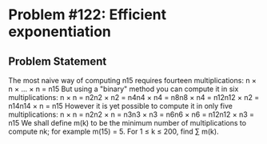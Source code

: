 # Problem #122: Efficient exponentiation 

## Problem Statement 

The most naive way of computing n15 requires fourteen multiplications:
n × n × ... × n = n15
But using a "binary" method you can compute it in six multiplications:
n × n = n2n2 × n2 = n4n4 × n4 = n8n8 × n4 = n12n12 × n2 = n14n14 × n = n15
However it is yet possible to compute it in only five multiplications:
n × n = n2n2 × n = n3n3 × n3 = n6n6 × n6 = n12n12 × n3 = n15
We shall define m(k) to be the minimum number of multiplications to compute nk; for example m(15) = 5.
For 1 ≤ k ≤ 200, find ∑ m(k).
